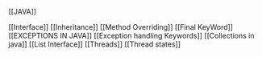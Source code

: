 [[JAVA]]

[[Interface]]
[[Inheritance]]
[[Method Overriding]]
[[Final KeyWord]]
[[EXCEPTIONS IN JAVA]]
[[Exception handling Keywords]]
[[Collections in java]]
[[List Interface]]
[[Threads]]
[[Thread states]]

